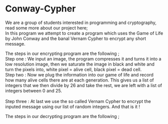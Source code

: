 # Conway-Cypher
We are a group of students interested in programming and cryptography, read some more about our project here;  
In this program we attempt to create a program which uses the Game of Life by John Conway and the banal Vernam Cypher to encrypt any short message.

The steps in our encrypting program are the following ; 
<br>Step one : We input an image, the program compresses it and turns it into a low resolution image, then we saturate the image in black and white and turn the pixels into, white pixel = alive cell, black pixel = dead cell. 
<br>Step two : Now we plug the information into our game of life and record how many alive cells there are at each generation. This gives us a list of integers that we then divide by 26 and take the rest, we are left with a list of integers between 0 and 25.  
<br>Step three : At last we use the so called Vernam Cypher to encrypt the inputed message using our list of random integers. And that is it ! 

The steps in our decrypting program are the following ; 



